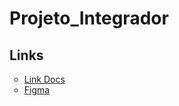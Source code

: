 # Projeto_Integrador

<h2>Links</h2>
<ul style="list-style-type: circle;">
    <li><a href="https://docs.google.com/document/d/1UAjU4OgLQ0koqkxm2nD-EHaCjtq7U5qfyG-a91BFq2c/edit?usp=drivesdk">Link Docs</a></li>
    <li><a href="https://www.figma.com/design/4paQeurrs60NN3rKx32wrh/Untitled?node-id=0-1&t=fFkfK82iyXBaiQrw-1">Figma</a></li>
</ul>